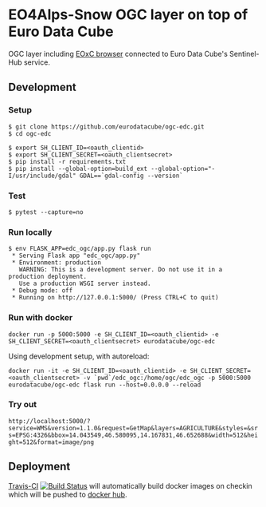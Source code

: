 # EO4Alps-Snow OGC layer on top of Euro Data Cube

OGC layer including [EOxC browser](https://github.com/eoxc/eoxc) connected to Euro Data Cube's Sentinel-Hub service.


## Development

### Setup

```
$ git clone https://github.com/eurodatacube/ogc-edc.git
$ cd ogc-edc

$ export SH_CLIENT_ID=<oauth_clientid>
$ export SH_CLIENT_SECRET=<oauth_clientsecret>
$ pip install -r requirements.txt
$ pip install --global-option=build_ext --global-option="-I/usr/include/gdal" GDAL==`gdal-config --version` 
```

### Test

```
$ pytest --capture=no
```

### Run locally

```
$ env FLASK_APP=edc_ogc/app.py flask run
 * Serving Flask app "edc_ogc/app.py"
 * Environment: production
   WARNING: This is a development server. Do not use it in a production deployment.
   Use a production WSGI server instead.
 * Debug mode: off
 * Running on http://127.0.0.1:5000/ (Press CTRL+C to quit)
```

### Run with docker

```
docker run -p 5000:5000 -e SH_CLIENT_ID=<oauth_clientid> -e SH_CLIENT_SECRET=<oauth_clientsecret> eurodatacube/ogc-edc
```

Using development setup, with autoreload:

```
docker run -it -e SH_CLIENT_ID=<oauth_clientid> -e SH_CLIENT_SECRET=<oauth_clientsecret> -v `pwd`/edc_ogc:/home/ogc/edc_ogc -p 5000:5000 eurodatacube/ogc-edc flask run --host=0.0.0.0 --reload
```

### Try out

`http://localhost:5000/?service=WMS&version=1.1.0&request=GetMap&layers=AGRICULTURE&styles=&srs=EPSG:4326&bbox=14.043549,46.580095,14.167831,46.652688&width=512&height=512&format=image/png`

## Deployment

[Travis-CI](https://travis-ci.org/eurodatacube/ogc-edc) [![Build Status](https://travis-ci.org/eurodatacube/ogc-edc.svg?branch=master)](https://travis-ci.org/eurodatacube/ogc-edc) will automatically build docker images on checkin which will be pushed to [docker hub](https://hub.docker.com/r/eurodatacube/ogc-edc).
